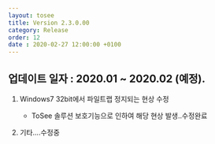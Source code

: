 ```yaml
---
layout: tosee
title: Version 2.3.0.00
category: Release
order: 12
date : 2020-02-27 12:00:00 +0100
---
```


## 업데이트 일자 : 2020.01 ~ 2020.02 (예정).  
1. Windows7 32bit에서 파일트랩 정지되는 현상 수정
   - ToSee 솔루션 보호기능으로 인하여 해당 현상 발생..수정완료

2. 기타....수정중